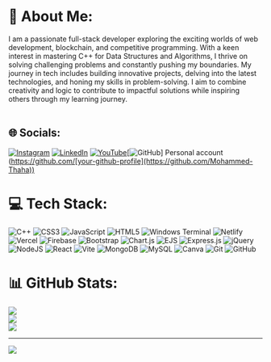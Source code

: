 # 💫 About Me:
I am a passionate full-stack developer exploring the exciting worlds of web development, blockchain, and competitive programming. With a keen interest in mastering C++ for Data Structures and Algorithms, I thrive on solving challenging problems and constantly pushing my boundaries. My journey in tech includes building innovative projects, delving into the latest technologies, and honing my skills in problem-solving. I aim to combine creativity and logic to contribute to impactful solutions while inspiring others through my learning journey.<br><br>


## 🌐 Socials:
[![Instagram](https://img.shields.io/badge/Instagram-%23E4405F.svg?logo=Instagram&logoColor=white)](https://instagram.com/https://www.instagram.com/itz__me__thaha) [![LinkedIn](https://img.shields.io/badge/LinkedIn-%230077B5.svg?logo=linkedin&logoColor=white)](https://www.linkedin.com/in/mohammed-thaha-webdev/) [![YouTube](https://img.shields.io/badge/YouTube-%23FF0000.svg?logo=YouTube&logoColor=white)](https://youtube.com/@codewithmt-channel)[![GitHub](https://img.shields.io/badge/GitHub-%23121011.svg?logo=github&logoColor=white)]
Personal account (https://github.com/[your-github-profile](https://github.com/Mohammed-Thaha))

# 💻 Tech Stack:
![C++](https://img.shields.io/badge/c++-%2300599C.svg?style=for-the-badge&logo=c%2B%2B&logoColor=white) ![CSS3](https://img.shields.io/badge/css3-%231572B6.svg?style=for-the-badge&logo=css3&logoColor=white) ![JavaScript](https://img.shields.io/badge/javascript-%23323330.svg?style=for-the-badge&logo=javascript&logoColor=%23F7DF1E) ![HTML5](https://img.shields.io/badge/html5-%23E34F26.svg?style=for-the-badge&logo=html5&logoColor=white) ![Windows Terminal](https://img.shields.io/badge/Windows%20Terminal-%234D4D4D.svg?style=for-the-badge&logo=windows-terminal&logoColor=white) ![Netlify](https://img.shields.io/badge/netlify-%23000000.svg?style=for-the-badge&logo=netlify&logoColor=#00C7B7) ![Vercel](https://img.shields.io/badge/vercel-%23000000.svg?style=for-the-badge&logo=vercel&logoColor=white) ![Firebase](https://img.shields.io/badge/firebase-%23039BE5.svg?style=for-the-badge&logo=firebase) ![Bootstrap](https://img.shields.io/badge/bootstrap-%238511FA.svg?style=for-the-badge&logo=bootstrap&logoColor=white) ![Chart.js](https://img.shields.io/badge/chart.js-F5788D.svg?style=for-the-badge&logo=chart.js&logoColor=white) ![EJS](https://img.shields.io/badge/ejs-%23B4CA65.svg?style=for-the-badge&logo=ejs&logoColor=black) ![Express.js](https://img.shields.io/badge/express.js-%23404d59.svg?style=for-the-badge&logo=express&logoColor=%2361DAFB) ![jQuery](https://img.shields.io/badge/jquery-%230769AD.svg?style=for-the-badge&logo=jquery&logoColor=white) ![NodeJS](https://img.shields.io/badge/node.js-6DA55F?style=for-the-badge&logo=node.js&logoColor=white) ![React](https://img.shields.io/badge/react-%2320232a.svg?style=for-the-badge&logo=react&logoColor=%2361DAFB) ![Vite](https://img.shields.io/badge/vite-%23646CFF.svg?style=for-the-badge&logo=vite&logoColor=white) ![MongoDB](https://img.shields.io/badge/MongoDB-%234ea94b.svg?style=for-the-badge&logo=mongodb&logoColor=white) ![MySQL](https://img.shields.io/badge/mysql-4479A1.svg?style=for-the-badge&logo=mysql&logoColor=white) ![Canva](https://img.shields.io/badge/Canva-%2300C4CC.svg?style=for-the-badge&logo=Canva&logoColor=white) ![Git](https://img.shields.io/badge/git-%23F05033.svg?style=for-the-badge&logo=git&logoColor=white) ![GitHub](https://img.shields.io/badge/github-%23121011.svg?style=for-the-badge&logo=github&logoColor=white)
# 📊 GitHub Stats:
![](https://github-readme-stats.vercel.app/api?username=mohammed-thaha&theme=dark&hide_border=false&include_all_commits=true&count_private=true)<br/>
![](https://github-readme-streak-stats.herokuapp.com/?user=mohammed-thaha&theme=dark&hide_border=false)<br/>
![](https://github-readme-stats.vercel.app/api/top-langs/?username=mohammed-thaha&theme=dark&hide_border=false&include_all_commits=true&count_private=true&layout=compact)

---
[![](https://visitcount.itsvg.in/api?id=mohammed-thaha&icon=0&color=0)](https://visitcount.itsvg.in)

<!-- Proudly created with GPRM ( https://gprm.itsvg.in ) -->

